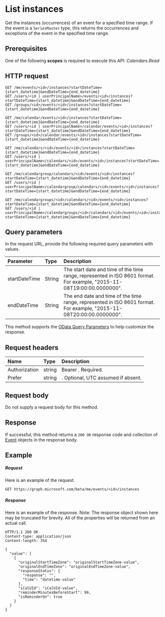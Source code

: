 # List instances

Get the instances (occurrences) of an event for a specified time range. If the event is a `SeriesMaster` type, this returns the 
occurrences and exceptions of the event in the specified time range.

## Prerequisites
One of the following **scopes** is required to execute this API:
*Calendars.Read*
## HTTP request
<!-- { "blockType": "ignored" } -->
```http
GET /me/events/<id>/instances?startDateTime={start_datetime}&endDateTime={end_datetime}
GET /users/<id | userPrincipalName>/events/<id>/instances?startDateTime={start_datetime}&endDateTime={end_datetime}
GET /groups/<id>/events/<id>/instances?startDateTime={start_datetime}&endDateTime={end_datetime}

GET /me/calendar/events/<id>/instances?startDateTime={start_datetime}&endDateTime={end_datetime}
GET /users/<id | userPrincipalName>/calendar/events/<id>/instances?startDateTime={start_datetime}&endDateTime={end_datetime}
GET /groups/<id>/calendar/events/<id>/instances?startDateTime={start_datetime}&endDateTime={end_datetime}

GET /me/calendars/<id>/events/<id>/instances?startDateTime={start_datetime}&endDateTime={end_datetime}
GET /users/<id | userPrincipalName>/calendars/<id>/events/<id>/instances?startDateTime={start_datetime}&endDateTime={end_datetime}

GET /me/calendargroup/calendars/<id>/events/<id>/instances?startDateTime={start_datetime}&endDateTime={end_datetime}
GET /users/<id | userPrincipalName>/calendargroup/calendars/<id>/events/<id>/instances?startDateTime={start_datetime}&endDateTime={end_datetime}

GET /me/calendargroups/<id>/calendars/<id>/events/<id>/instances?startDateTime={start_datetime}&endDateTime={end_datetime}
GET /users/<id | userPrincipalName>/calendargroups/<id>/calendars/<id>/events/<id>/instances?startDateTime={start_datetime}&endDateTime={end_datetime}
```
## Query parameters

In the request URL, provide the following required query parameters with values.

| Parameter	   | Type	|Description|
|:---------------|:--------|:----------|
|startDateTime|String|The start date and time of the time range, represented in ISO 8601 format. For example, "2015-11-08T19:00:00.0000000".|
|endDateTime|String|The end date and time of the time range, represented in ISO 8601 format. For example, "2015-11-08T20:00:00.0000000".|

This method supports the [OData Query Parameters](http://graph.microsoft.io/docs/overview/query_parameters) to help customize the response.
## Request headers
| Name       | Type | Description|
|:-----------|:------|:----------|
| Authorization  | string  | Bearer <token>. Required. |
| Prefer | string | <Time zone>. Optional, UTC assumed if absent.|

## Request body
Do not supply a request body for this method.
## Response
If successful, this method returns a `200 OK` response code and collection of [Event](../resources/event.md) objects in the response body.
## Example
##### Request
Here is an example of the request.
<!-- {
  "blockType": "request",
  "name": "get_instances"
}-->
```http
GET https://graph.microsoft.com/beta/me/events/<id>/instances
```
##### Response
Here is an example of the response. Note: The response object shown here may be truncated for brevity. All of the properties will be returned from an actual call.
<!-- {
  "blockType": "response",
  "truncated": true,
  "@odata.type": "microsoft.graph.event",
  "isCollection": true
} -->
```http
HTTP/1.1 200 OK
Content-type: application/json
Content-length: 354

{
  "value": [
    {
      "originalStartTimeZone": "originalStartTimeZone-value",
      "originalEndTimeZone": "originalEndTimeZone-value",
      "responseStatus": {
        "response": "",
        "time": "datetime-value"
      },
      "iCalUId": "iCalUId-value",
      "reminderMinutesBeforeStart": 99,
      "isReminderOn": true
    }
  ]
}
```

<!-- uuid: 8fcb5dbc-d5aa-4681-8e31-b001d5168d79
2015-10-25 14:57:30 UTC -->
<!-- {
  "type": "#page.annotation",
  "description": "List instances",
  "keywords": "",
  "section": "documentation",
  "tocPath": ""
}-->
